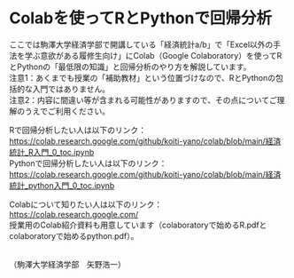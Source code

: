 # Colabを使ってRとPythonで回帰分析
ここでは駒澤大学経済学部で開講している「経済統計a/b」で「Excel以外の手法を学ぶ意欲がある履修生向け」にColab（Google Colaboratory）を使ってRとPythonの「最低限の知識」と回帰分析のやり方を解説しています。
<br>
注意1：あくまでも授業の「補助教材」という位置づけなので、RとPythonの包括的な入門ではありません。
<br>
注意2：内容に間違い等が含まれる可能性がありますので、その点についてご理解のうえでご利用ください。

Rで回帰分析したい人は以下のリンク：<br>
https://colab.research.google.com/github/koiti-yano/colab/blob/main/経済統計_R入門_0_toc.ipynb
<br>
Pythonで回帰分析したい人は以下のリンク：<br>
https://colab.research.google.com/github/koiti-yano/colab/blob/main/経済統計_python入門_0_toc.ipynb

Colabについて知りたい人は以下のリンク：<br>
https://colab.research.google.com/<br>授業用のColab紹介資料も用意しています（colaboratoryで始めるR.pdfとcolaboratoryで始めるpython.pdf）。

<br>（駒澤大学経済学部　矢野浩一）
